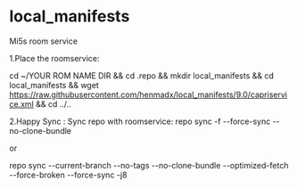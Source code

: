 # local_manifests

Mi5s room service

1.Place the roomservice:

cd ~/YOUR ROM NAME DIR && cd .repo && mkdir local_manifests && cd local_manifests && wget https://raw.githubusercontent.com/henmadx/local_manifests/9.0/capriservice.xml && cd ../..

2.Happy Sync :
Sync repo with roomservice: repo sync -f --force-sync --no-clone-bundle

or

repo sync --current-branch --no-tags --no-clone-bundle --optimized-fetch --force-broken --force-sync -j8
